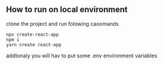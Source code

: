 

## How to run on local environment
clone the project and run folowing caoomands

```
npx create-react-app
npm i 
yarn create react-app
```
addtonaly you will hav to put some  .env environment variables


